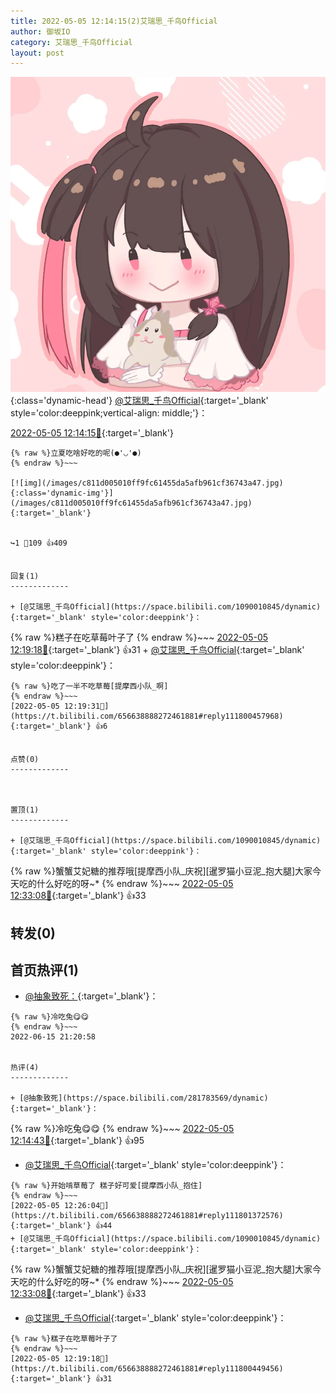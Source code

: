```yaml
---
title: 2022-05-05 12:14:15(2)艾瑞思_千鸟Official
author: 御坂IO
category: 艾瑞思_千鸟Official
layout: post
---
```


![img](/images/7e08840c56f251de28bdf766b647bd5fe9a5d50a.jpg){:class='dynamic-head'}
[@艾瑞思_千鸟Official](https://space.bilibili.com/1090010845/dynamic){:target='_blank' style='color:deeppink;vertical-align: middle;'}：

[2022-05-05 12:14:15🔗](https://t.bilibili.com/656638888272461881){:target='_blank'}

~~~
{% raw %}立夏吃啥好吃的呢(●'◡'●)
{% endraw %}~~~

[![img](/images/c811d005010ff9fc61455da5afb961cf36743a47.jpg){:class='dynamic-img'}](/images/c811d005010ff9fc61455da5afb961cf36743a47.jpg){:target='_blank'}


↪️1 💬109 👍409


回复(1)
-------------

+ [@艾瑞思_千鸟Official](https://space.bilibili.com/1090010845/dynamic){:target='_blank' style='color:deeppink'}：
~~~
{% raw %}糕子在吃草莓叶子了
{% endraw %}~~~
[2022-05-05 12:19:18🔗](https://t.bilibili.com/656638888272461881#reply111800449456){:target='_blank'} 👍31
    + [@艾瑞思_千鸟Official](https://space.bilibili.com/1090010845/dynamic){:target='_blank' style='color:deeppink'}：
~~~
{% raw %}吃了一半不吃草莓[提摩西小队_啊]
{% endraw %}~~~
[2022-05-05 12:19:31🔗](https://t.bilibili.com/656638888272461881#reply111800457968){:target='_blank'} 👍6


点赞(0)
-------------



置顶(1)
-------------

+ [@艾瑞思_千鸟Official](https://space.bilibili.com/1090010845/dynamic){:target='_blank' style='color:deeppink'}：
~~~
{% raw %}蟹蟹艾妃糖的推荐哦[提摩西小队_庆祝][暹罗猫小豆泥_抱大腿]大家今天吃的什么好吃的呀~*
{% endraw %}~~~
[2022-05-05 12:33:08🔗](https://t.bilibili.com/656638888272461881#reply111802258800){:target='_blank'} 👍33


转发(0)
-------------



首页热评(1)
-------------

+ [@抽象致死：](https://space.bilibili.com/281783569/dynamic){:target='_blank'}：
~~~
{% raw %}冷吃兔😋😋
{% endraw %}~~~
2022-06-15 21:20:58


热评(4)
-------------

+ [@抽象致死](https://space.bilibili.com/281783569/dynamic){:target='_blank'}：
~~~
{% raw %}冷吃兔😋😋
{% endraw %}~~~
[2022-05-05 12:14:43🔗](https://t.bilibili.com/656638888272461881#reply111800024416){:target='_blank'} 👍95
+ [@艾瑞思_千鸟Official](https://space.bilibili.com/1090010845/dynamic){:target='_blank' style='color:deeppink'}：
~~~
{% raw %}开始啃草莓了 糕子好可爱[提摩西小队_抱住]
{% endraw %}~~~
[2022-05-05 12:26:04🔗](https://t.bilibili.com/656638888272461881#reply111801372576){:target='_blank'} 👍44
+ [@艾瑞思_千鸟Official](https://space.bilibili.com/1090010845/dynamic){:target='_blank' style='color:deeppink'}：
~~~
{% raw %}蟹蟹艾妃糖的推荐哦[提摩西小队_庆祝][暹罗猫小豆泥_抱大腿]大家今天吃的什么好吃的呀~*
{% endraw %}~~~
[2022-05-05 12:33:08🔗](https://t.bilibili.com/656638888272461881#reply111802258800){:target='_blank'} 👍33
+ [@艾瑞思_千鸟Official](https://space.bilibili.com/1090010845/dynamic){:target='_blank' style='color:deeppink'}：
~~~
{% raw %}糕子在吃草莓叶子了
{% endraw %}~~~
[2022-05-05 12:19:18🔗](https://t.bilibili.com/656638888272461881#reply111800449456){:target='_blank'} 👍31



